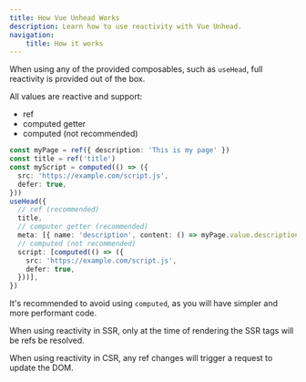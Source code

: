 ```yaml
---
title: How Vue Unhead Works
description: Learn how to use reactivity with Vue Unhead.
navigation:
    title: How it works
---
```


When using any of the provided composables, such as `useHead`, full reactivity is provided out of the box.

All values are reactive and support:
- ref
- computed getter
- computed (not recommended)

```ts
const myPage = ref({ description: 'This is my page' })
const title = ref('title')
const myScript = computed(() => ({
  src: 'https://example.com/script.js',
  defer: true,
}))
useHead({
  // ref (recommended)
  title,
  // computer getter (recommended)
  meta: [{ name: 'description', content: () => myPage.value.description },],
  // computed (not recommended)
  script: [computed(() => ({
    src: 'https://example.com/script.js',
    defer: true,
  }))],
})
```

It's recommended to avoid using `computed`, as you will have simpler and more performant code.

When using reactivity in SSR, only at the time of rendering the SSR tags will be refs be resolved.

When using reactivity in CSR, any ref changes will trigger a request to update the DOM.
